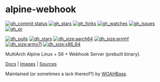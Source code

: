 # alpine-webhook

[![gh_commit status][201]][151]
[![gh_stars][202]][152]
[![gh_forks][203]][153]
[![gh_watches][204]][154]
[![gh_issues][211]][161]
[![gh_pr][212]][162]

[![dh_pulls][205]][155]
[![dh_stars][206]][156]
[![dh_size:aarch64][208]][158]
[![dh_size:armhf][210]][160]
[![dh_size:armv7l][209]][159]
[![dh_size:x86_64][207]][157]

MultiArch Alpine Linux + S6 + Webhook Server (prebuilt binary).

[Docs][112] | [Images][155] | [Sources][151]

Maintained (or sometimes a lack thereof?) by [WOAHBase][110].

[110]: https://woahbase.online/
[112]: https://woahbase.online/images/alpine-webhook/

[151]: https://github.com/woahbase/alpine-webhook
[152]: https://github.com/woahbase/alpine-webhook/stargazers
[153]: https://github.com/woahbase/alpine-webhook/network/members
[154]: https://github.com/woahbase/alpine-webhook/watchers
[155]: https://hub.docker.com/r/woahbase/alpine-webhook
[156]: https://hub.docker.com/r/woahbase/alpine-webhook
[157]: https://hub.docker.com/r/woahbase/alpine-webhook/tags?name=x86_64&ordering=last_updated
[158]: https://hub.docker.com/r/woahbase/alpine-webhook/tags?name=aarch64&ordering=last_updated
[159]: https://hub.docker.com/r/woahbase/alpine-webhook/tags?name=armv7l&ordering=last_updated
[160]: https://hub.docker.com/r/woahbase/alpine-webhook/tags?name=armhf&ordering=last_updated
[161]: https://github.com/woahbase/alpine-webhook/issues
[162]: https://github.com/woahbase/alpine-webhook/pulls

[201]: https://img.shields.io/github/last-commit/woahbase/alpine-webhook?color=brightgreen&style=flat-square&logo=github
[202]: https://img.shields.io/github/stars/woahbase/alpine-webhook?color=brightgreen&style=flat-square&logo=github
[203]: https://img.shields.io/github/forks/woahbase/alpine-webhook?color=brightgreen&style=flat-square&logo=github
[204]: https://img.shields.io/github/watchers/woahbase/alpine-webhook?color=brightgreen&style=flat-square&logo=github
[205]: https://img.shields.io/docker/pulls/woahbase/alpine-webhook?color=brightgreen&style=flat-square&logo=docker&label=pulls
[206]: https://img.shields.io/docker/stars/woahbase/alpine-webhook?color=brightgreen&style=flat-square&logo=docker&label=stars
[207]: https://img.shields.io/docker/image-size/woahbase/alpine-webhook/x86_64?label=x86_64&color=brightgreen&style=flat-square&logo=docker
[208]: https://img.shields.io/docker/image-size/woahbase/alpine-webhook/aarch64?label=aarch64&color=brightgreen&style=flat-square&logo=docker
[209]: https://img.shields.io/docker/image-size/woahbase/alpine-webhook/armv7l?label=armv7l&color=brightgreen&style=flat-square&logo=docker
[210]: https://img.shields.io/docker/image-size/woahbase/alpine-webhook/armhf?label=armhf&color=brightgreen&style=flat-square&logo=docker
[211]: https://img.shields.io/github/issues/woahbase/alpine-webhook?color=brightgreen&style=flat-square&logo=github
[212]: https://img.shields.io/github/issues-pr/woahbase/alpine-webhook?color=brightgreen&style=flat-square&logo=github
